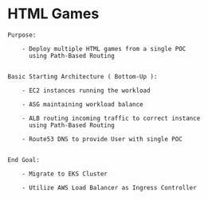 # HTML Games

    Purpose:
        
        - Deploy multiple HTML games from a single POC
          using Path-Based Routing

    
    Basic Starting Architecture ( Bottom-Up ):

        - EC2 instances running the workload

        - ASG maintaining workload balance

        - ALB routing incoming traffic to correct instance
          using Path-Based Routing

        - Route53 DNS to provide User with single POC

    
    End Goal:

        - Migrate to EKS Cluster

        - Utilize AWS Load Balancer as Ingress Controller
